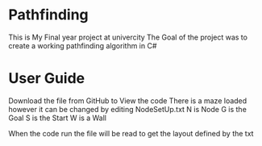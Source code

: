 # Pathfinding
This is My Final year project at univercity
The Goal of the project was to create a working pathfinding algorithm in C#

# User Guide
Download the file from GitHub to View the code
There is a maze loaded however it can be changed by editing NodeSetUp.txt
N is Node
G is the Goal
S is the Start
W is a Wall

When the code run the file will be read to get the layout defined by the txt

